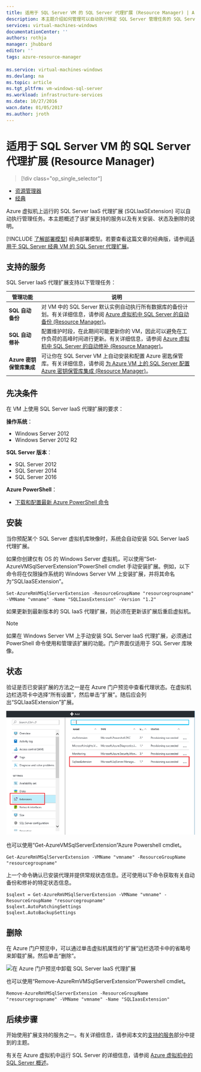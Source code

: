```yaml
---
title: 适用于 SQL Server VM 的 SQL Server 代理扩展 (Resource Manager) | Azure
description: 本主题介绍如何管理可以自动执行特定 SQL Server 管理任务的 SQL Server 代理扩展。这些任务包括自动备份、自动修补和 Azure 密钥保管库集成。本主题使用 Resource Manager 部署模型。
services: virtual-machines-windows
documentationCenter: ''
authors: rothja
manager: jhubbard
editor: ''
tags: azure-resource-manager

ms.service: virtual-machines-windows
ms.devlang: na
ms.topic: article
ms.tgt_pltfrm: vm-windows-sql-server
ms.workload: infrastructure-services
ms.date: 10/27/2016
wacn.date: 01/05/2017
ms.author: jroth
---
```


# 适用于 SQL Server VM 的 SQL Server 代理扩展 (Resource Manager)

> [!div class="op_single_selector"]
- [资源管理器](./virtual-machines-windows-sql-server-agent-extension.md)
- [经典](./virtual-machines-windows-classic-sql-server-agent-extension.md)

Azure 虚拟机上运行的 SQL Server IaaS 代理扩展 (SQLIaaSExtension) 可以自动执行管理任务。本主题概述了该扩展支持的服务以及有关安装、状态及删除的说明。

[!INCLUDE [了解部署模型](../../includes/learn-about-deployment-models-rm-include.md)] 经典部署模型。若要查看这篇文章的经典版，请参阅[适用于 SQL Server 经典 VM 的 SQL Server 代理扩展](./virtual-machines-windows-classic-sql-server-agent-extension.md)。

## <a name="supported-services"></a> 支持的服务

SQL Server IaaS 代理扩展支持以下管理任务：

| 管理功能 | 说明 |
|---------------------|-------------------------------|
| **SQL 自动备份** | 对 VM 中的 SQL Server 默认实例自动执行所有数据库的备份计划。有关详细信息，请参阅 [Azure 虚拟机中 SQL Server 的自动备份 (Resource Manager)](./virtual-machines-windows-sql-automated-backup.md)。|
| **SQL 自动修补** | 配置维护时段，在此期间可能更新你的 VM，因此可以避免在工作负荷的高峰时间进行更新。有关详细信息，请参阅 [Azure 虚拟机中 SQL Server 的自动修补 (Resource Manager)](./virtual-machines-windows-sql-automated-patching.md)。|
| **Azure 密钥保管库集成** | 可让你在 SQL Server VM 上自动安装和配置 Azure 密匙保管库。有关详细信息，请参阅 [为 Azure VM 上的 SQL Server 配置 Azure 密钥保管库集成 (Resource Manager)](./virtual-machines-windows-ps-sql-keyvault.md)。|

## 先决条件

在 VM 上使用 SQL Server IaaS 代理扩展的要求：

**操作系统**：

- Windows Server 2012
- Windows Server 2012 R2

**SQL Server 版本**：

- SQL Server 2012
- SQL Server 2014
- SQL Server 2016

**Azure PowerShell**：

- [下载和配置最新 Azure PowerShell 命令](https://docs.microsoft.com/powershell/azureps-cmdlets-docs)

## 安装

当你预配某个 SQL Server 虚拟机库映像时，系统会自动安装 SQL Server IaaS 代理扩展。

如果你创建仅有 OS 的 Windows Server 虚拟机，可以使用“Set-AzureVMSqlServerExtension”PowerShell cmdlet 手动安装扩展。例如，以下命令将在仅限操作系统的 Windows Server VM 上安装扩展，并将其命名为“SQLIaaSExtension”。

```
Set-AzureRmVMSqlServerExtension -ResourceGroupName "resourcegroupname" -VMName "vmname" -Name "SQLIaasExtension" -Version "1.2"
```

如果更新到最新版本的 SQL IaaS 代理扩展，则必须在更新该扩展后重启虚拟机。

>[!NOTE]
> 如果在 Windows Server VM 上手动安装 SQL Server IaaS 代理扩展，必须通过 PowerShell 命令使用和管理该扩展的功能。门户界面仅适用于 SQL Server 库映像。

## 状态

验证是否已安装扩展的方法之一是在 Azure 门户预览中查看代理状态。在虚拟机边栏选项卡中选择“所有设置”，然后单击“扩展”。随后应会列出“SQLIaaSExtension”扩展。

![Azure 门户预览中的 SQL Server IaaS 代理扩展](./media/virtual-machines-windows-sql-server-agent-extension/azure-rm-sql-server-iaas-agent-portal.png)

也可以使用“Get-AzureVMSqlServerExtension”Azure Powershell cmdlet。

```
Get-AzureRmVMSqlServerExtension -VMName "vmname" -ResourceGroupName "resourcegroupname"
```

上一个命令确认已安装代理并提供常规状态信息。还可使用以下命令获取有关自动备份和修补的特定状态信息。

```
$sqlext = Get-AzureRmVMSqlServerExtension -VMName "vmname" -ResourceGroupName "resourcegroupname"
$sqlext.AutoPatchingSettings
$sqlext.AutoBackupSettings
```

## 删除   

在 Azure 门户预览中，可以通过单击虚拟机属性的“扩展”边栏选项卡中的省略号来卸载扩展。然后单击“删除”。

![在 Azure 门户预览中卸载 SQL Server IaaS 代理扩展](./media/virtual-machines-windows-sql-server-agent-extension/azure-rm-sql-server-iaas-agent-uninstall.png)

也可以使用“Remove-AzureRmVMSqlServerExtension”Powershell cmdlet。

```
Remove-AzureRmVMSqlServerExtension -ResourceGroupName "resourcegroupname" -VMName "vmname" -Name "SQLIaasExtension"
```

## 后续步骤

开始使用扩展支持的服务之一。有关详细信息，请参阅本文的[支持的服务](#supported-services)部分中提到的主题。

有关在 Azure 虚拟机中运行 SQL Server 的详细信息，请参阅 [Azure 虚拟机中的 SQL Server 概述](./virtual-machines-windows-sql-server-iaas-overview.md)。

<!---HONumber=Mooncake_0808_2016-->